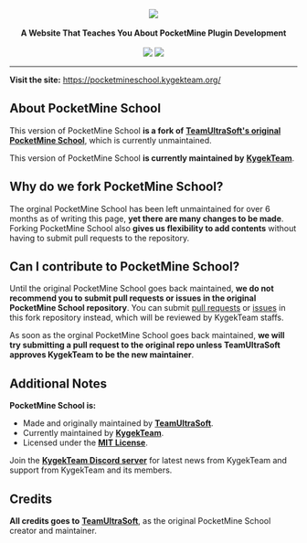 <p align="center">
    <a href="https://pocketmineschool.kygekteam.org/"><img src="https://raw.githubusercontent.com/KygekTeam/Pocketmine-School/master/static/img/pocketmineschool-ntp.png"></a><br><br>
    <b>A Website That Teaches You About PocketMine Plugin Development</b><br><br>
    <a href="https://app.netlify.com/sites/pocketmineschool-kygekteam/deploys"><img src="https://api.netlify.com/api/v1/badges/dd9f2209-e1d8-41bf-8030-61693b8693c2/deploy-status"></a>
    <a href="https://discord.gg/CXtqUZv"><img src="https://img.shields.io/discord/735439472992321587.svg?label=&logo=discord&logoColor=ffffff&color=7389D8&labelColor=6A7EC2"></a>
</p>

---

**Visit the site:** https://pocketmineschool.kygekteam.org/

## About PocketMine School

This version of PocketMine School **is a fork of** [**TeamUltraSoft's original PocketMine School**](https://github.com/TeamUltraSoft/Pocketmine-School), which is currently unmaintained.

This version of PocketMine School **is currently maintained by** [**KygekTeam**](https://github.com/KygekTeam).

## Why do we fork PocketMine School?

The orginal PocketMine School has been left unmaintained for over 6 months as of writing this page, **yet there are many changes to be made**. Forking PocketMine School also **gives us flexibility to add contents** without having to submit pull requests to the repository.

## Can I contribute to PocketMine School?

Until the original PocketMine School goes back maintained, **we do not recommend you to submit pull requests or issues in the original PocketMine School repository**. You can submit [pull requests](https://github.com/KygekTeam/Pocketmine-School/pulls) or [issues](https://github.com/KygekTeam/Pocketmine-School/issues) in this fork repository instead, which will be reviewed by KygekTeam staffs.

As soon as the orginal PocketMine School goes back maintained, **we will try submitting a pull request to the original repo unless TeamUltraSoft approves KygekTeam to be the new maintainer**.

## Additional Notes

**PocketMine School is:**
- Made and originally maintained by [**TeamUltraSoft**](https://github.com/TeamUltraSoft). 
- Currently maintained by [**KygekTeam**](https://github.com/KygekTeam). 
- Licensed under the [**MIT License**](/LICENSE).

Join the [**KygekTeam Discord server**](https://discord.gg/CXtqUZv) for latest news from KygekTeam and support from KygekTeam and its members.

## Credits

**All credits goes to** [**TeamUltraSoft**](https://github.com/TeamUltraSoft), as the original PocketMine School creator and maintainer.